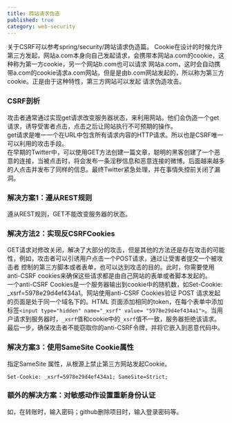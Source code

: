 ```yaml
---
title: 跨站请求伪造
published: true
category: web-security
---
```


关于CSRF可以参考spring/security/跨站请求伪造篇。
Cookie在设计的时候允许第三方发起，网站a.com本身向自己发起请求，会携带本网站a.com的cookie，这种称为第一方cookie，另一个网站b.com也可以请求
网站a.com，这时会自动携带a.com的cookie请求a.com网站，但是是由b.com网站发起的，所以称为第三方cookie。正是由于这种特性，第三方网站可以发起
请求伪造攻击。

### CSRF剖析
攻击者通常通过实现get请求改变服务器状态，来利用网站。他们会伪造一个get请求，诱导受害者点击，点击之后让网站执行不可预期的操作。      
get请求是唯一一个在URL中包含所有请求内容的HTTP请求。所以也是CSRF唯一可以利用的攻击手段。     
在早期的Twitter中，可以使用GET方法创建一篇文章，聪明的黑客创建了一个恶意的连接，当被点击时，将会发布一条淫秽信息和恶意连接的微博。后面越来越多
的人点击并发布了同样的信息。最终Twitter紧急处理，并在事情失控前关闭了漏洞。

### 解决方案1：遵从REST规则
遵从REST规则，GET不能改变服务器的状态。

### 解决方法2：实现反CSRFCookies
GET请求对修改关闭，解决了大部分的攻击，但是其他的方法还是存在攻击的可能性，例如，攻击者可以引诱用户点击一个POST请求，通过让受害者提交一个被攻击者
控制的第三方脚本或者表单，也可以达到攻击的目的。此时，你需要使用anti-CSRF cookies来确保这些请求都是由自己网站的表单或者脚本发起的。      
一个anti-CSRF Cookies是一个服务器输出到cookie中的随机数，如Set-Cookie: _xsrf=5978e29d4ef434a1。网站使用anti-CSRF Cookies验证
POST 请求发起的页面是处于同一个域名下的。HTML 页面添加相同的token，在每个表单中添加标签`<input type="hidden" name="_xsrf" value=
"5978e29d4ef434a1">`。当用户请求到服务器时，`_xsrf`值和cookie中的`_xsrf`值不一致，服务器拒绝该请求。      
最后一步，确保攻击者不能窃取你的anti-CSRF令牌，并将它嵌入到恶意代码中。

### 解决方案3：使用SameSite Cookie属性
指定SameSite 属性，从根源上禁止第三方网站发起Cookie。
```
Set-Cookie: _xsrf=5978e29d4ef434a1; SameSite=Strict;
```

### 额外的解决方案：对敏感动作设置重新身份认证
如，在转账时，输入密码；github删除项目时，输入登录密码等。
